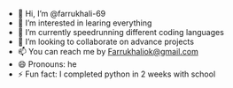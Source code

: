 - 👋 Hi, I’m @farrukhali-69
- 👀 I’m interested in learing everything
- 🌱 I’m currently speedrunning different coding languages
- 💞️ I’m looking to collaborate on advance projects
- 📫 You can reach me by Farrukhaliok@gmail.com
- 😄 Pronouns: he
- ⚡ Fun fact: I completed python in 2 weeks with school

<!---
farrukhali-69/farrukhali-69 is a ✨ special ✨ repository because its `README.md` (this file) appears on your GitHub profile.
You can click the Preview link to take a look at your changes.
--->

